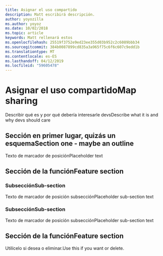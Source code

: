 ```yaml
---
title: Asignar el uso compartido
description: Matt escribirá descripción.
author: yoyozilla
ms.author: yoyoz
ms.date: 10/02/2018
ms.topic: article
keywords: Matt rellenará estos
ms.openlocfilehash: 25519f3752e9ed23ee355d03b952c2c6089bbb34
ms.sourcegitcommit: 384b0087899cd835a3a965f75c6f6c607c9edd1b
ms.translationtype: MT
ms.contentlocale: es-ES
ms.lasthandoff: 04/12/2019
ms.locfileid: "59605478"
---
```

# <a name="map-sharing"></a><span data-ttu-id="e26e0-104">Asignar el uso compartido</span><span class="sxs-lookup"><span data-stu-id="e26e0-104">Map sharing</span></span>

<span data-ttu-id="e26e0-105">Describir qué es y por qué debería interesarle devs</span><span class="sxs-lookup"><span data-stu-id="e26e0-105">Describe what it is and why devs should care</span></span>

## <a name="section-one---maybe-an-outline"></a><span data-ttu-id="e26e0-106">Sección en primer lugar, quizás un esquema</span><span class="sxs-lookup"><span data-stu-id="e26e0-106">Section one - maybe an outline</span></span>

<span data-ttu-id="e26e0-107">Texto de marcador de posición</span><span class="sxs-lookup"><span data-stu-id="e26e0-107">Placeholder text</span></span>

## <a name="feature-section"></a><span data-ttu-id="e26e0-108">Sección de la función</span><span class="sxs-lookup"><span data-stu-id="e26e0-108">Feature section</span></span>

### <a name="sub-section"></a><span data-ttu-id="e26e0-109">Subsección</span><span class="sxs-lookup"><span data-stu-id="e26e0-109">Sub-section</span></span>

<span data-ttu-id="e26e0-110">Texto de marcador de posición subsección</span><span class="sxs-lookup"><span data-stu-id="e26e0-110">Placeholder sub-section text</span></span>

### <a name="sub-section"></a><span data-ttu-id="e26e0-111">Subsección</span><span class="sxs-lookup"><span data-stu-id="e26e0-111">Sub-section</span></span>

<span data-ttu-id="e26e0-112">Texto de marcador de posición subsección</span><span class="sxs-lookup"><span data-stu-id="e26e0-112">Placeholder sub-section text</span></span>

## <a name="feature-section"></a><span data-ttu-id="e26e0-113">Sección de la función</span><span class="sxs-lookup"><span data-stu-id="e26e0-113">Feature section</span></span>

<span data-ttu-id="e26e0-114">Utilícelo si desea o eliminar.</span><span class="sxs-lookup"><span data-stu-id="e26e0-114">Use this if you want or delete.</span></span>
